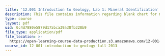```yaml
---
title: '12.001 Introduction to Geology, Lab 1: Mineral Identification'
description: This file contains information regarding blank chart for minerals.
type: course
layout: pdf
uid: 0c4d7880e5879d175bca39a38fb328b9
file_type: application/pdf
file_location: >-
  https://open-learning-course-data-production.s3.amazonaws.com/12-001-introduction-to-geology-fall-2013/0c4d7880e5879d175bca39a38fb328b9_MIT12_001F13_Lab1_Handout.pdf
course_id: 12-001-introduction-to-geology-fall-2013
---
```


